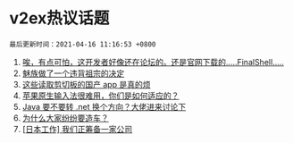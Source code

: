 # v2ex热议话题

`最后更新时间：2021-04-16 11:16:53 +0800`

1. [唉，有点可怕，这开发者好像还在论坛的。还是官网下载的.....FinalShell.....](https://www.v2ex.com/t/770866)
1. [魅族做了一个违背祖宗的决定](https://www.v2ex.com/t/770801)
1. [这些读取剪切板的国产 app 是真的烦](https://www.v2ex.com/t/770796)
1. [苹果原生输入法很难用，你们是如何适应的？](https://www.v2ex.com/t/771000)
1. [Java 要不要转 .net 换个方向？大佬进来讨论下](https://www.v2ex.com/t/770849)
1. [为什么大家纷纷要造车？](https://www.v2ex.com/t/770998)
1. [[日本工作] 我们正筹备一家公司](https://www.v2ex.com/t/770894)

